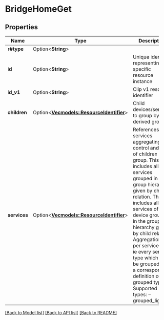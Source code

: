 # BridgeHomeGet

## Properties

Name | Type | Description | Notes
------------ | ------------- | ------------- | -------------
**r#type** | Option<**String**> |  | [optional]
**id** | Option<**String**> | Unique identifier representing a specific resource instance | [optional]
**id_v1** | Option<**String**> | Clip v1 resource identifier | [optional]
**children** | Option<[**Vec<models::ResourceIdentifier>**](ResourceIdentifier.md)> | Child devices/services to group by the derived group. | [optional]
**services** | Option<[**Vec<models::ResourceIdentifier>**](ResourceIdentifier.md)> | References all services aggregating control and state of children in the group. This includes all services grouped in the group hierarchy given by child relation. This includes all services of a device grouped in the group hierarchy given by child relation. Aggregation is per service type, ie every service type which can be grouped has a corresponding definition of grouped type Supported types: – grouped_light  | [optional]

[[Back to Model list]](../README.md#documentation-for-models) [[Back to API list]](../README.md#documentation-for-api-endpoints) [[Back to README]](../README.md)


